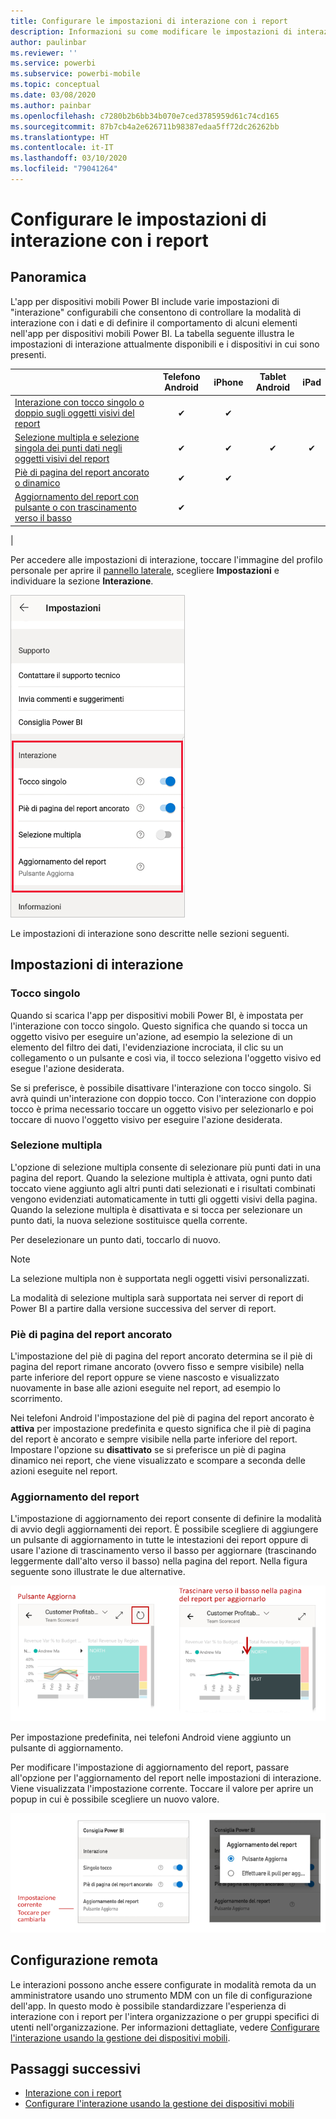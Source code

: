 ```yaml
---
title: Configurare le impostazioni di interazione con i report
description: Informazioni su come modificare le impostazioni di interazione predefinite per i report.
author: paulinbar
ms.reviewer: ''
ms.service: powerbi
ms.subservice: powerbi-mobile
ms.topic: conceptual
ms.date: 03/08/2020
ms.author: painbar
ms.openlocfilehash: c7280b2b6bb34b070e7ced3785959d61c74cd165
ms.sourcegitcommit: 87b7cb4a2e626711b98387edaa5ff72dc26262bb
ms.translationtype: HT
ms.contentlocale: it-IT
ms.lasthandoff: 03/10/2020
ms.locfileid: "79041264"
---
```

# <a name="configure-report-interaction-settings"></a>Configurare le impostazioni di interazione con i report

## <a name="overview"></a>Panoramica

L'app per dispositivi mobili Power BI include varie impostazioni di "interazione" configurabili che consentono di controllare la modalità di interazione con i dati e di definire il comportamento di alcuni elementi nell'app per dispositivi mobili Power BI. La tabella seguente illustra le impostazioni di interazione attualmente disponibili e i dispositivi in cui sono presenti.

|| Telefono Android | iPhone | Tablet Android  | iPad |
|-|:-:|:-:|:-:|:-:|
| [Interazione con tocco singolo o doppio sugli oggetti visivi del report](#single-tap) |✔|✔|||
| [Selezione multipla e selezione singola dei punti dati negli oggetti visivi del report](#multi-select) |✔|✔|✔|✔|
| [Piè di pagina del report ancorato o dinamico](#docked-report-footer) |✔|✔|||
| [Aggiornamento del report con pulsante o con trascinamento verso il basso](#report-refresh) |✔||||
|

Per accedere alle impostazioni di interazione, toccare l'immagine del profilo personale per aprire il [pannello laterale](./mobile-apps-home-page.md#header), scegliere **Impostazioni** e individuare la sezione **Interazione**.

![Impostazioni di interazione](./media/mobile-app-interaction-settings/powerbi-mobile-app-interactions-section.png)

Le impostazioni di interazione sono descritte nelle sezioni seguenti.

## <a name="interaction-settings"></a>Impostazioni di interazione

### <a name="single-tap"></a>Tocco singolo
Quando si scarica l'app per dispositivi mobili Power BI, è impostata per l'interazione con tocco singolo. Questo significa che quando si tocca un oggetto visivo per eseguire un'azione, ad esempio la selezione di un elemento del filtro dei dati, l'evidenziazione incrociata, il clic su un collegamento o un pulsante e così via, il tocco seleziona l'oggetto visivo ed esegue l'azione desiderata.

Se si preferisce, è possibile disattivare l'interazione con tocco singolo. Si avrà quindi un'interazione con doppio tocco. Con l'interazione con doppio tocco è prima necessario toccare un oggetto visivo per selezionarlo e poi toccare di nuovo l'oggetto visivo per eseguire l'azione desiderata.

### <a name="multi-select"></a>Selezione multipla

L'opzione di selezione multipla consente di selezionare più punti dati in una pagina del report. Quando la selezione multipla è attivata, ogni punto dati toccato viene aggiunto agli altri punti dati selezionati e i risultati combinati vengono evidenziati automaticamente in tutti gli oggetti visivi della pagina. Quando la selezione multipla è disattivata e si tocca per selezionare un punto dati, la nuova selezione sostituisce quella corrente.

Per deselezionare un punto dati, toccarlo di nuovo.

>[!NOTE]
>La selezione multipla non è supportata negli oggetti visivi personalizzati.
>
>La modalità di selezione multipla sarà supportata nei server di report di Power BI a partire dalla versione successiva del server di report.

### <a name="docked-report-footer"></a>Piè di pagina del report ancorato

L'impostazione del piè di pagina del report ancorato determina se il piè di pagina del report rimane ancorato (ovvero fisso e sempre visibile) nella parte inferiore del report oppure se viene nascosto e visualizzato nuovamente in base alle azioni eseguite nel report, ad esempio lo scorrimento.

Nei telefoni Android l'impostazione del piè di pagina del report ancorato è **attiva** per impostazione predefinita e questo significa che il piè di pagina del report è ancorato e sempre visibile nella parte inferiore del report. Impostare l'opzione su **disattivato** se si preferisce un piè di pagina dinamico nei report, che viene visualizzato e scompare a seconda delle azioni eseguite nel report.

### <a name="report-refresh"></a>Aggiornamento del report

L'impostazione di aggiornamento dei report consente di definire la modalità di avvio degli aggiornamenti dei report. È possibile scegliere di aggiungere un pulsante di aggiornamento in tutte le intestazioni dei report oppure di usare l'azione di trascinamento verso il basso per aggiornare (trascinando leggermente dall'alto verso il basso) nella pagina del report. Nella figura seguente sono illustrate le due alternative. 

![Pulsante di aggiornamento o trascinamento verso il basso](./media/mobile-app-interaction-settings/powerbi-mobile-app-interactions-refresh-button-versus-pull.png)

Per impostazione predefinita, nei telefoni Android viene aggiunto un pulsante di aggiornamento.

Per modificare l'impostazione di aggiornamento del report, passare all'opzione per l'aggiornamento del report nelle impostazioni di interazione. Viene visualizzata l'impostazione corrente. Toccare il valore per aprire un popup in cui è possibile scegliere un nuovo valore.

![Impostare l'aggiornamento](./media/mobile-app-interaction-settings/powerbi-mobile-app-interactions-set-refresh.png)

## <a name="remote-configuration"></a>Configurazione remota

Le interazioni possono anche essere configurate in modalità remota da un amministratore usando uno strumento MDM con un file di configurazione dell'app. In questo modo è possibile standardizzare l'esperienza di interazione con i report per l'intera organizzazione o per gruppi specifici di utenti nell'organizzazione. Per informazioni dettagliate, vedere [Configurare l'interazione usando la gestione dei dispositivi mobili](./mobile-app-configuration.md).


## <a name="next-steps"></a>Passaggi successivi
* [Interazione con i report](./mobile-reports-in-the-mobile-apps.md#interact-with-reports)
* [Configurare l'interazione usando la gestione dei dispositivi mobili](./mobile-app-configuration.md)
